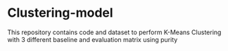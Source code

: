 # Clustering-model
This repository contains code and dataset to perform K-Means Clustering with 3 different baseline and evaluation matrix using purity
